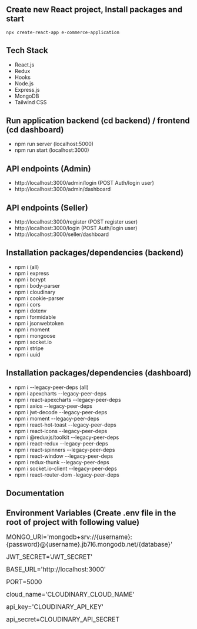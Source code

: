 ## Create new React project, Install packages and start

```
npx create-react-app e-commerce-application
```

## Tech Stack

- React.js
- Redux
- Hooks
- Node.js
- Express.js
- MongoDB
- Tailwind CSS

## Run application backend (cd backend) / frontend (cd dashboard)

- npm run server (localhost:5000)
- npm run start (localhost:3000)

## API endpoints (Admin)

- http://localhost:3000/admin/login (POST Auth/login user)
- http://localhost:3000/admin/dashboard

## API endpoints (Seller)

- http://localhost:3000/register (POST register user)
- http://localhost:3000/login (POST Auth/login user)
- http://localhost:3000/seller/dashboard

## Installation packages/dependencies (backend)

- npm i (all)
- npm i express
- npm i bcrypt
- npm i body-parser
- npm i cloudinary
- npm i cookie-parser
- npm i cors
- npm i dotenv
- npm i formidable
- npm i jsonwebtoken
- npm i moment
- npm i mongoose
- npm i socket.io
- npm i stripe
- npm i uuid

## Installation packages/dependencies (dashboard)

- npm i --legacy-peer-deps (all)
- npm i apexcharts --legacy-peer-deps
- npm i react-apexcharts --legacy-peer-deps
- npm i axios --legacy-peer-deps
- npm i jwt-decode --legacy-peer-deps
- npm i moment --legacy-peer-deps
- npm i react-hot-toast --legacy-peer-deps
- npm i react-icons --legacy-peer-deps
- npm i @reduxjs/toolkit --legacy-peer-deps
- npm i react-redux --legacy-peer-deps
- npm i react-spinners --legacy-peer-deps
- npm i react-window --legacy-peer-deps
- npm i redux-thunk --legacy-peer-deps
- npm i socket.io-client --legacy-peer-deps
- npm i react-router-dom -legacy-peer-deps

## Documentation

## Environment Variables (Create .env file in the root of project with following value)

<span style="font-size: larger;">MONGO_URI='mongodb+srv://{username}:{password}@{username}.jb7l6.mongodb.net/{database}'</span>

<span style="font-size: larger;">JWT_SECRET='JWT_SECRET'</span>

<span style="font-size: larger;">BASE_URL='http://localhost:3000'</span>

<span style="font-size: larger;">PORT=5000</span>

<span style="font-size: larger;">cloud_name='CLOUDINARY_CLOUD_NAME'</span>

<span style="font-size: larger;">api_key='CLOUDINARY_API_KEY'</span>

<span style="font-size: larger;">api_secret=CLOUDINARY_API_SECRET</span>
